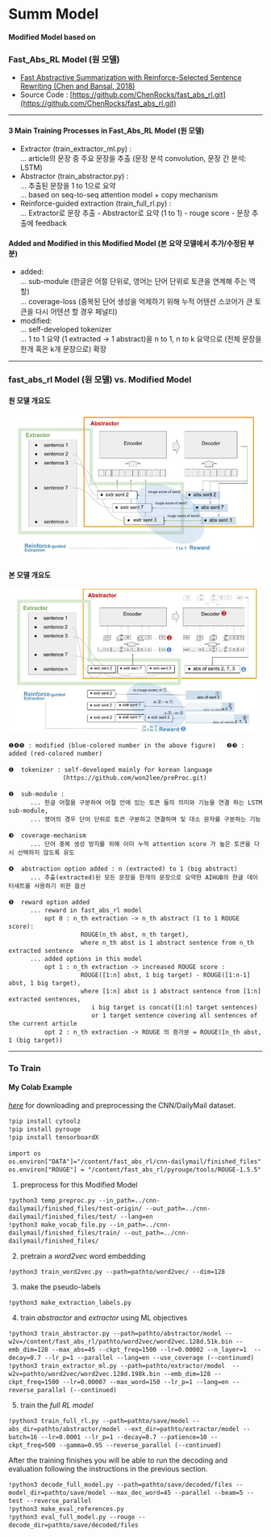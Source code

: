 
# Summ Model 
#### Modified Model based on      
### Fast_Abs_RL Model (원 모델) 
- [Fast Abstractive Summarization with Reinforce-Selected Sentence Rewriting (Chen and Bansal, 2018)](https://arxiv.org/abs/1805.11080)
- Source Code : [https://github.com/ChenRocks/fast_abs_rl.git](https://github.com/ChenRocks/fast_abs_rl.git)
---------------------------------------------------------------------
#### 3 Main Training Processes in Fast_Abs_RL Model (원 모델)
- Extractor   (train_extractor_ml.py) :     
... article의 문장 중 주요 문장을 추출 (문장 분석 convolution, 문장 간 분석: LSTM)
- Abstractor  (train_abstractor.py) :     
... 추출된 문장을 1 to 1으로 요약     
... based on seq-to-seq attention model + copy mechanism
- Reinforce-guided extraction  (train_full_rl.py) :    
... Extractor로 문장 추출 - Abstractor로 요약 (1 to 1) - rouge score - 문장 추출에 feedback

#### Added and Modified in this Modified Model (본 요약 모델에서 추가/수정된 부분) 
- added:    
... sub-module (한글은 어절 단위로, 영어는 단어 단위로 토큰을 연계해 주는 역할)   
... coverage-loss (중복된 단어 생성을 억제하기 위해 누적 어텐션 스코어가 큰 토큰을 다시 어텐션 할 경우 페널티)
- modified:    
... self-developed tokenizer   
... 1 to 1 요약 (1 extracted -> 1 abstract)을  n to 1, n to k 요약으로 (전체 문장을 한개 혹은 k개 문장으로) 확장  

-------------------------------------------------------------------------    
### fast_abs_rl Model (원 모델) vs. Modified Model 
#### 원 모델 개요도 
<img src="/images/fast_abs_rl.jpg" width="700px" title="모델 개요도" alt="fast_abs_rl"></img><br/>

#### 본 모델 개요도 
<img src="/images/modfied_fast_abs_rl.jpg" width="700px" title="본 모델 개요도" alt="modified_fast_abs_rl"></img><br/>

    ❶❹❺ : modified (blue-colored number in the above figure)   ❷❸ : added (red-colored number)

    ❶  tokenizer : self-developed mainly for korean language 
                   (https://github.com/won2lee/preProc.git)    
    
    ❷  sub-module :      
          ... 한글 어절을 구분하여 어절 안에 있는 토큰 들의 의미와 기능을 연결 하는 LSTM sub-module,      
          ... 영어의 경우 단어 단위로 토큰 구분하고 연결하며 및 대소 문자를 구분하는 기능     

    ❸  coverage-mechanism     
          ... 단어 중복 생성 방지를 위해 이미 누적 attention score 가 높은 토큰을 다시 선택하지 않도록 유도 

    ❹  abstraction option added : n (extracted) to 1 (big abstract) 
          ... 추출(extracted)된 모든 문장을 한개의 문장으로 요약한 AIHUB의 한글 데이터세트를 사용하기 위한 옵션

    ❺  reward option added
          ... reward in fast_abs_rl model
              opt 0 : n_th extraction -> n_th abstract (1 to 1 ROUGE score):
                        ROUGE(n_th abst, n_th target),
                        where n_th abst is 1 abstract sentence from n_th extracted sentence
          ... added options in this model
              opt 1 : n_th extraction -> increased ROUGE score : 
                        ROUGE([1:n] abst, 1 big target) - ROUGE([1:n-1] abst, 1 big target), 
                        where [1:n] abst is 1 abstract sentence from [1:n] extracted sentences,
                           i big target is concat([1:n] target sentences) 
                           or 1 target sentence covering all sentences of the current article
              opt 2 : n_th extraction -> ROUGE 의 증가분 = ROUGE([n_th abst, 1 (big target))
                         

------------------------------------------------------------------
### To Train
#### My Colab Example

*[here](https://github.com/ChenRocks/cnn-dailymail)*
for downloading and preprocessing the CNN/DailyMail dataset.

    !pip install cytoolz
    !pip install pyrouge
    !pip install tensorboardX

    import os
    os.environ["DATA"]="/content/fast_abs_rl/cnn-dailymail/finished_files"
    os.environ["ROUGE"] = "/content/fast_abs_rl/pyrouge/tools/ROUGE-1.5.5"

1. preprocess for this Modified Model
```
!python3 temp_preproc.py --in_path=../cnn-dailymail/finished_files/test-origin/ --out_path=../cnn-dailymail/finished_files/test/ --lang=en
!python3 make_vocab_file.py --in_path=../cnn-dailymail/finished_files/train/ --out_path=../cnn-dailymail/finished_files/ 
```
2. pretrain a *word2vec* word embedding
```
!python3 train_word2vec.py --path=pathto/word2vec/ --dim=128
```
3. make the pseudo-labels
```
!python3 make_extraction_labels.py
```
4. train *abstractor* and *extractor* using ML objectives
```
!python3 train_abstractor.py --path=pathto/abstractor/model --w2v=/content/fast_abs_rl/pathto/word2vec/word2vec.128d.51k.bin --emb_dim=128 --max_abs=45 --ckpt_freq=1500 --lr=0.00002 --n_layer=1  --decay=0.7 --lr_p=1 --parallel --lang=en --use_coverage (--continued)
!python3 train_extractor_ml.py --path=pathto/extractor/model  --w2v=pathto/word2vec/word2vec.128d.198k.bin --emb_dim=128 --ckpt_freq=1500 --lr=0.00007 --max_word=150 --lr_p=1 --lang=en --reverse_parallel (--continued)
```
5. train the *full RL model*
```
!python3 train_full_rl.py --path=pathto/save/model --abs_dir=pathto/abstractor/model --ext_dir=pathto/extractor/model --batch=16 --lr=0.0001 --lr_p=1 --decay=0.7 --patience=10 --ckpt_freq=500 --gamma=0.95 --reverse_parallel (--continued)
```

After the training finishes you will be able to run the decoding and evaluation following the instructions in the previous section.

    !python3 decode_full_model.py --path=pathto/save/decoded/files --model_dir=pathto/save/model --max_dec_word=45 --parallel --beam=5 --test --reverse_parallel
    !python3 make_eval_references.py
    !python3 eval_full_model.py --rouge --decode_dir=pathto/save/decoded/files
  
